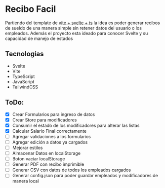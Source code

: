 # Recibo Facil

Partiendo del template de [vite + svelte + ts](https://vitejs.dev/guide/) la idea es poder generar recibos de sueldo de una manera simple sin retener datos del usuario o los empleados. Además el proyecto esta ideado para conocer Svelte y su capacidad de manejo de estados

## Tecnologías

- Svelte
- Vite
- TypeScript
- JavaScript
- TailwindCSS

## ToDo:

- [x] Crear Formularios para ingreso de datos
- [x] Crear Store para modificadores
- [x] Consumir el estado de los modificadores para alterar las listas
- [x] Calcular Salario Final correctamente
- [ ] Agregar validaciones a los formularios
- [ ] Agregar edición a datos ya cargados
- [ ] Mejorar estilos
- [ ] Almacenar Datos en localStorage
- [ ] Boton vaciar localStorage
- [ ] Generar PDF con recibo imprimible
- [ ] Generar CSV con datos de todos los empleados cargados
- [ ] Generar config.json para poder guardar empleados y modificadores de manera local
